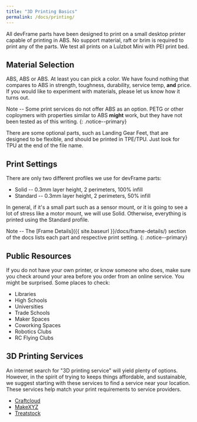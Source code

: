 ```yaml
---
title: "3D Printing Basics"
permalink: /docs/printing/
---
```

All devFrame parts have been designed to print on a small desktop printer capable of printing in ABS.  No support material, raft or brim is required to print any of the parts.  We test all prints on a Lulzbot Mini with PEI print bed.

## Material Selection
ABS, ABS or ABS.  At least you can pick a color.  We have found nothing that compares to ABS in strength, toughness, durability, service temp, **and** price.  If you would like to experiment with materials, please let us know how it turns out.

Note -- Some print services do not offer ABS as an option.  PETG or other coploymers with properties similar to ABS **might** work, but they have not been tested as of this writing.
{: .notice--primary}

There are some optional parts, such as Landing Gear Feet, that are designed to be flexible, and should be printed in TPE/TPU.  Just look for TPU at the end of the file name.

## Print Settings
There are only two different profiles we use for devFrame parts:
 - Solid -- 0.3mm layer height, 2 perimeters, 100% infill
 - Standard -- 0.3mm layer height, 2 perimeters, 50% infill

In general, if it's a small part such as a sensor mount, or it is going to see a lot of stress like a motor mount, we will use Solid.  Otherwise, everything is printed using the Standard profile.

Note -- The [Frame Details]({{ site.baseurl }}/docs/frame-details/) section of the docs lists each part and respective print setting.
{: .notice--primary}


## Public Resources
If you do not have your own printer, or know someone who does, make sure you check around your area before you order from an online service.  You might be surprised.  Some places to check:
- Libraries
- High Schools
- Universities
- Trade Schools
- Maker Spaces
- Coworking Spaces
- Robotics Clubs
- RC Flying Clubs 

## 3D Printing Services
An internet search for "3D printing service" will yield plenty of options.  However, in the spirit of trying to keeps things affordable, and sustainable, we suggest starting with these services to find a service near your location.  These services help match your print requirements to service providers.  

- [Craftcloud](https://print.all3dp.com/)
- [MakeXYZ](https://www.makexyz.com/)
- [Treatstock](https://www.treatstock.com/3d-printing-services/)
